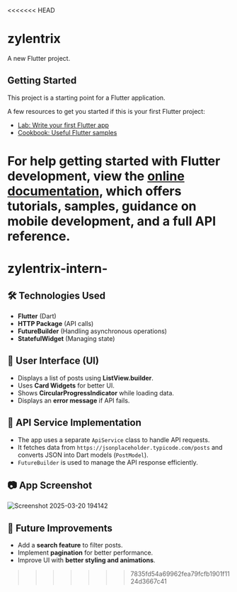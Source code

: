 <<<<<<< HEAD
# zylentrix

A new Flutter project.

## Getting Started

This project is a starting point for a Flutter application.

A few resources to get you started if this is your first Flutter project:

- [Lab: Write your first Flutter app](https://docs.flutter.dev/get-started/codelab)
- [Cookbook: Useful Flutter samples](https://docs.flutter.dev/cookbook)

For help getting started with Flutter development, view the
[online documentation](https://docs.flutter.dev/), which offers tutorials,
samples, guidance on mobile development, and a full API reference.
=======
# zylentrix-intern-

## 🛠 Technologies Used
- **Flutter** (Dart)
- **HTTP Package** (API calls)
- **FutureBuilder** (Handling asynchronous operations)
- **StatefulWidget** (Managing state)

 ## 🎨 User Interface (UI)
- Displays a list of posts using **ListView.builder**.
- Uses **Card Widgets** for better UI.
- Shows **CircularProgressIndicator** while loading data.
- Displays an **error message** if API fails.

## 🔗 API Service Implementation
- The app uses a separate `ApiService` class to handle API requests.
- It fetches data from `https://jsonplaceholder.typicode.com/posts` and converts JSON into Dart models (`PostModel`).
- `FutureBuilder` is used to manage the API response efficiently.

## 📷 App Screenshot
![Screenshot 2025-03-20 194142](https://github.com/user-attachments/assets/cad396e6-a3ce-46b6-b842-69ca17aa1cae)


## 🚀 Future Improvements
- Add a **search feature** to filter posts.
- Implement **pagination** for better performance.
- Improve UI with **better styling and animations**.
>>>>>>> 7835fd54a69962fea79fcfb1901f1124d3667c41
